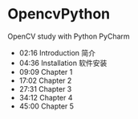 # OpencvPython
OpenCV study with Python PyCharm
+ 02:16 Introduction 简介
+ 04:36 Installation 软件安装
+ 09:09 Chapter 1
+ 17:02 Chapter 2
+ 27:31 Chapter 3
+ 34:12 Chapter 4
+ 45:00 Chapter 5